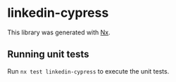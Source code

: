 # linkedin-cypress

This library was generated with [Nx](https://nx.dev).

## Running unit tests

Run `nx test linkedin-cypress` to execute the unit tests.

